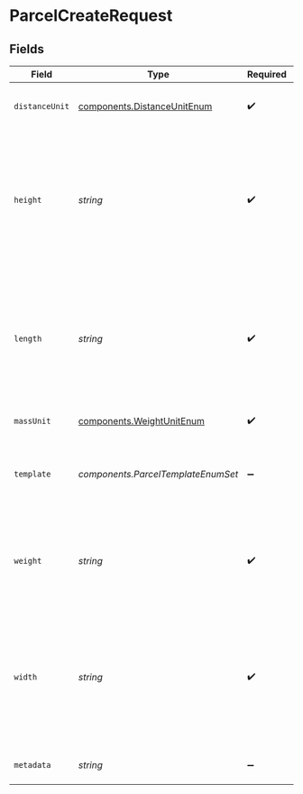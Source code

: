 # ParcelCreateRequest


## Fields

| Field                                                                                                                                                   | Type                                                                                                                                                    | Required                                                                                                                                                | Description                                                                                                                                             | Example                                                                                                                                                 |
| ------------------------------------------------------------------------------------------------------------------------------------------------------- | ------------------------------------------------------------------------------------------------------------------------------------------------------- | ------------------------------------------------------------------------------------------------------------------------------------------------------- | ------------------------------------------------------------------------------------------------------------------------------------------------------- | ------------------------------------------------------------------------------------------------------------------------------------------------------- |
| `distanceUnit`                                                                                                                                          | [components.DistanceUnitEnum](../../models/components/distanceunitenum.md)                                                                              | :heavy_check_mark:                                                                                                                                      | The measure unit used for length, width and height.                                                                                                     | in                                                                                                                                                      |
| `height`                                                                                                                                                | *string*                                                                                                                                                | :heavy_check_mark:                                                                                                                                      | **Required if template is not specified**<br><br/>Height of the parcel. Up to six digits in front and four digits after the decimal separator are accepted. | 1                                                                                                                                                       |
| `length`                                                                                                                                                | *string*                                                                                                                                                | :heavy_check_mark:                                                                                                                                      | **Required if template is not specified**<br><br/>Length of the Parcel. Up to six digits in front and four digits after the decimal separator are accepted. | 1                                                                                                                                                       |
| `massUnit`                                                                                                                                              | [components.WeightUnitEnum](../../models/components/weightunitenum.md)                                                                                  | :heavy_check_mark:                                                                                                                                      | The unit used for weight.                                                                                                                               | lb                                                                                                                                                      |
| `template`                                                                                                                                              | *components.ParcelTemplateEnumSet*                                                                                                                      | :heavy_minus_sign:                                                                                                                                      | If template is passed, `length`, `width`, `height`, and `distance_unit` are not required                                                                |                                                                                                                                                         |
| `weight`                                                                                                                                                | *string*                                                                                                                                                | :heavy_check_mark:                                                                                                                                      | Weight of the parcel. Up to six digits in front and four digits after the decimal separator are accepted.                                               | 1                                                                                                                                                       |
| `width`                                                                                                                                                 | *string*                                                                                                                                                | :heavy_check_mark:                                                                                                                                      | **Required if template is not specified**<br><br/>Width of the Parcel. Up to six digits in front and four digits after the decimal separator are accepted. | 1                                                                                                                                                       |
| `metadata`                                                                                                                                              | *string*                                                                                                                                                | :heavy_minus_sign:                                                                                                                                      | N/A                                                                                                                                                     | Customer ID 123456                                                                                                                                      |